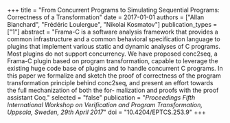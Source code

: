 +++
title = "From Concurrent Programs to Simulating Sequential  Programs: Correctness of a Transformation"
date = 2017-01-01
authors = ["Allan Blanchard", "Frédéric Loulergue", "Nikolai Kosmatov"]
publication_types = ["1"]
abstract = "Frama-C is a software analysis framework that  provides a common infrastructure and a common  behavioral specification language to plugins that  implement various static and dynamic analyses of C  programs. Most plugins do not support  concurrency. We have proposed conc2seq, a Frama-C  plugin based on program transformation, capable to  leverage the existing huge code base of plugins and  to handle concurrent C programs.  In this paper we  formalize and sketch the proof of correctness of the  program transformation principle behind conc2seq,  and present an effort towards the full mechanization  of both the for- malization and proofs with the  proof assistant Coq."
selected = "false"
publication = "*Proceedings Fifth International Workshop on  Verification and Program Transformation, Uppsala,  Sweden, 29th April 2017*"
doi = "10.4204/EPTCS.253.9"
+++

